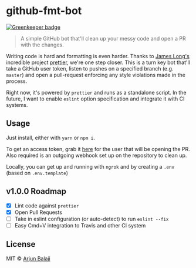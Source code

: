 github-fmt-bot
==================

[![Greenkeeper badge](https://badges.greenkeeper.io/arjunblj/github-fmt-bot.svg)](https://greenkeeper.io/)

> A simple GitHub bot that'll clean up your messy code and open a PR with the changes.

Writing code is hard and formatting is even harder. Thanks to [James Long's](https://github.com/jlongster) incredible project [prettier](https://github.com/jlongster/prettier), we're one step closer. This is a turn key bot that'll take a GitHub user token, listen to pushes on a specified branch (e.g. `master`) and open a pull-request enforcing any style violations made in the process.

Right now, it's powered by `prettier` and runs as a standalone script. In the future, I want to enable `eslint` option specification and integrate it with CI systems.

## Usage

Just install, either with `yarn` or `npm i`.

To get an access token, grab it [here](https://github.com/settings/tokens) for the user that will be opening the PR. Also required is an outgoing webhook set up on the repository to clean up.

Locally, you can get up and running with `ngrok` and by creating a `.env` (based on `.env.template`)

## v1.0.0 Roadmap

- [x] Lint code against `prettier`
- [x] Open Pull Requests
- [ ] Take in eslint configuration (or auto-detect) to run `eslint --fix`
- [ ] Easy Cmd+V integration to Travis and other CI system

## License

MIT © [Arjun Balaji](http://github.com/arjunblj)
